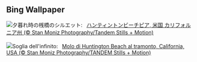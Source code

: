 ## Bing Wallpaper
![](https://www.bing.com/th?id=OHR.HuntingtonBeach_JA-JP5169837017_UHD.jpg&w=1000)夕暮れ時の桟橋のシルエット:&nbsp;&ensp;[ハンティントンビーチピア, 米国 カリフォルニア州 (© Stan Moniz Photography/Tandem Stills + Motion)](https://www.bing.com/th?id=OHR.HuntingtonBeach_JA-JP5169837017_UHD.jpg)
<br><br/>
![](https://www.bing.com/th?id=OHR.HuntingtonBeach_IT-IT5196436677_UHD.jpg&w=1000)Soglia dell'infinito:&nbsp;&ensp;[Molo di Huntington Beach al tramonto, California, USA (© Stan Moniz Photography/TANDEM Stills + Motion)](https://www.bing.com/th?id=OHR.HuntingtonBeach_IT-IT5196436677_UHD.jpg)
<br><br/>
